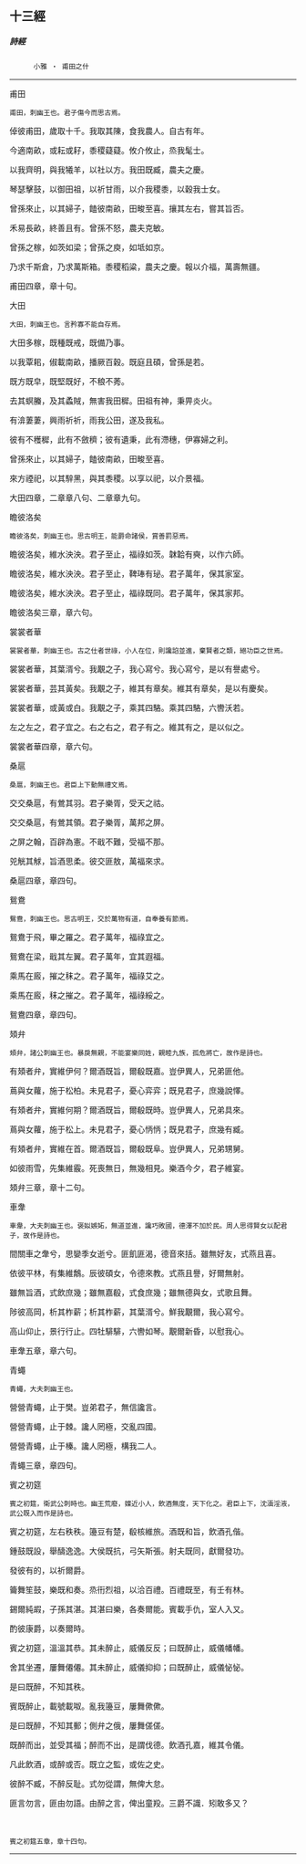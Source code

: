 

## 十三經

##### 詩經
　　　`小雅 ‧ 甫田之什`

* * *

甫田

`甫田，刺幽王也。君子傷今而思古焉。`

倬彼甫田，歲取十千。我取其陳，食我農人。自古有年。

今適南畝，或耘或耔，黍稷薿薿。攸介攸止，烝我髦士。

以我齊明，與我犧羊，以社以方。我田既臧，農夫之慶。

琴瑟擊鼓，以御田祖，以祈甘雨，以介我稷黍，以穀我士女。

曾孫來止，以其婦子，饁彼南畝，田畯至喜。攘其左右，嘗其旨否。

禾易長畝，終善且有。曾孫不怒，農夫克敏。

曾孫之稼，如茨如梁；曾孫之庾，如坻如京。

乃求千斯倉，乃求萬斯箱。黍稷稻粱，農夫之慶。報以介福，萬壽無疆。

甫田四章，章十句。

大田

`大田，刺幽王也。言矜寡不能自存焉。`

大田多稼，既種既戒，既備乃事。

以我覃耜，俶載南畝，播厥百穀。既庭且碩，曾孫是若。

既方既皁，既堅既好，不稂不莠。

去其螟螣，及其蟊賊，無害我田穉。田祖有神，秉畀炎火。

有渰萋萋，興雨祈祈，雨我公田，遂及我私。

彼有不穫穉，此有不斂穧；彼有遺秉，此有滯穗，伊寡婦之利。

曾孫來止，以其婦子，饁彼南畝，田畯至喜。

來方禋祀，以其騂黑，與其黍稷。以享以祀，以介景福。

大田四章，二章章八句、二章章九句。

瞻彼洛矣

`瞻彼洛矣，刺幽王也。思古明王，能爵命諸侯，賞善罰惡焉。`

瞻彼洛矣，維水泱泱。君子至止，福祿如茨。韎韐有奭，以作六師。

瞻彼洛矣，維水泱泱。君子至止，鞞琫有珌。君子萬年，保其家室。

瞻彼洛矣，維水泱泱。君子至止，福祿既同。君子萬年，保其家邦。

瞻彼洛矣三章，章六句。

裳裳者華

`裳裳者華，刺幽王也。古之仕者世祿，小人在位，則讒諂並進，棄賢者之類，絕功臣之世焉。`

裳裳者華，其葉湑兮。我覯之子，我心寫兮。我心寫兮，是以有譽處兮。

裳裳者華，芸其黃矣。我覯之子，維其有章矣。維其有章矣，是以有慶矣。

裳裳者華，或黃或白。我覯之子，乘其四駱。乘其四駱，六轡沃若。

左之左之，君子宜之。右之右之，君子有之。維其有之，是以似之。

裳裳者華四章，章六句。

桑扈

`桑扈，刺幽王也。君臣上下動無禮文焉。`

交交桑扈，有鶯其羽。君子樂胥，受天之祜。

交交桑扈，有鶯其領。君子樂胥，萬邦之屏。

之屏之翰，百辟為憲。不戢不難，受福不那。

兕觥其觩，旨酒思柔。彼交匪敖，萬福來求。

桑扈四章，章四句。

鴛鴦

`鴛鴦，刺幽王也。思古明王，交於萬物有道，自奉養有節焉。`

鴛鴦于飛，畢之羅之。君子萬年，福祿宜之。

鴛鴦在梁，戢其左翼。君子萬年，宜其遐福。

乘馬在廄，摧之秣之。君子萬年，福祿艾之。

乘馬在廄，秣之摧之。君子萬年，福祿綏之。

鴛鴦四章，章四句。

頍弁

`頍弁，諸公刺幽王也。暴戾無親，不能宴樂同姓，親睦九族，孤危將亡，故作是詩也。`

有頍者弁，實維伊何？爾酒既旨，爾殽既嘉。豈伊異人，兄弟匪他。

蔦與女蘿，施于松柏。未見君子，憂心弈弈；既見君子，庶幾說懌。

有頍者弁，實維何期？爾酒既旨，爾殽既時。豈伊異人，兄弟具來。

蔦與女蘿，施于松上。未見君子，憂心怲怲；既見君子，庶幾有臧。

有頍者弁，實維在首。爾酒既旨，爾殽既阜。豈伊異人，兄弟甥舅。

如彼雨雪，先集維霰。死喪無日，無幾相見。樂酒今夕，君子維宴。

頍弁三章，章十二句。

車舝

`車舝，大夫刺幽王也。褒姒嫉妬，無道並進，讒巧敗國，德澤不加於民。周人思得賢女以配君子，故作是詩也。`

間關車之舝兮，思孌季女逝兮。匪飢匪渴，德音來括。雖無好友，式燕且喜。

依彼平林，有集維鷮。辰彼碩女，令德來教。式燕且譽，好爾無射。

雖無旨酒，式飲庶幾；雖無嘉殽，式食庶幾；雖無德與女，式歌且舞。

陟彼高岡，析其柞薪；析其柞薪，其葉湑兮。鮮我覯爾，我心寫兮。

高山仰止，景行行止。四牡騑騑，六轡如琴。覯爾新昏，以慰我心。

車舝五章，章六句。

青蠅

`青蠅，大夫刺幽王也。`

營營青蠅，止于樊。豈弟君子，無信讒言。

營營青蠅，止于棘。讒人罔極，交亂四國。

營營青蠅，止于榛。讒人罔極，構我二人。

青蠅三章，章四句。

賓之初筵

`賓之初筵，衛武公刺時也。幽王荒廢，媟近小人，飲酒無度，天下化之。君臣上下，沈湎淫液，武公既入而作是詩也。`

賓之初筵，左右秩秩。籩豆有楚，殽核維旅。酒既和旨，飲酒孔偕。

鍾鼓既設，舉醻逸逸。大侯既抗，弓矢斯張。射夫既同，獻爾發功。

發彼有的，以祈爾爵。

籥舞笙鼓，樂既和奏。烝衎烈祖，以洽百禮。百禮既至，有壬有林。

錫爾純嘏，子孫其湛。其湛曰樂，各奏爾能。賓載手仇，室人入又。

酌彼康爵，以奏爾時。

賓之初筵，溫溫其恭。其未醉止，威儀反反；曰既醉止，威儀幡幡。

舍其坐遷，屢舞僊僊。其未醉止，威儀抑抑；曰既醉止，威儀怭怭。

是曰既醉，不知其秩。

賓既醉止，載號載呶。亂我籩豆，屢舞僛僛。

是曰既醉，不知其郵；側弁之俄，屢舞傞傞。

既醉而出，並受其福；醉而不出，是謂伐德。飲酒孔嘉，維其令儀。

凡此飲酒，或醉或否。既立之監，或佐之史。

彼醉不臧，不醉反耻。式勿從謂，無俾大怠。

匪言勿言，匪由勿語。由醉之言，俾出童羖。三爵不識．矧敢多又？

　　　

`賓之初筵五章，章十四句。`

* * *

